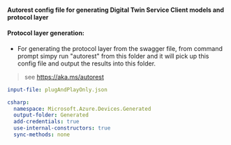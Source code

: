 #### Autorest config file for generating Digital Twin Service Client models and protocol layer

#### Protocol layer generation:
- For generating the protocol layer from the swagger file, from command prompt simpy run "autorest" from this folder and it will pick up this config file and output the results into this folder.


> see https://aka.ms/autorest

``` yaml 
input-file: plugAndPlayOnly.json

csharp:
  namespace: Microsoft.Azure.Devices.Generated
  output-folder: Generated
  add-credentials: true
  use-internal-constructors: true
  sync-methods: none
```